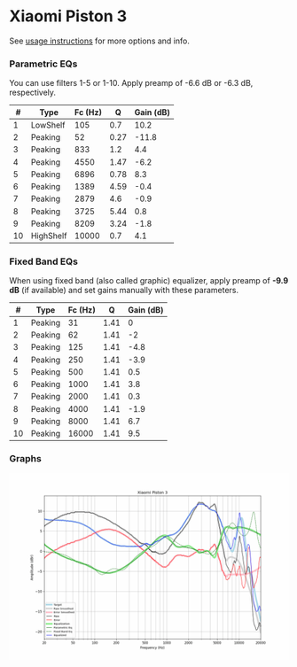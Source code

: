# Xiaomi Piston 3
See [usage instructions](https://github.com/jaakkopasanen/AutoEq#usage) for more options and info.

### Parametric EQs
You can use filters 1-5 or 1-10. Apply preamp of -6.6 dB or -6.3 dB, respectively.

|   # | Type      |   Fc (Hz) |    Q |   Gain (dB) |
|-----|-----------|-----------|------|-------------|
|   1 | LowShelf  |       105 | 0.7  |        10.2 |
|   2 | Peaking   |        52 | 0.27 |       -11.8 |
|   3 | Peaking   |       833 | 1.2  |         4.4 |
|   4 | Peaking   |      4550 | 1.47 |        -6.2 |
|   5 | Peaking   |      6896 | 0.78 |         8.3 |
|   6 | Peaking   |      1389 | 4.59 |        -0.4 |
|   7 | Peaking   |      2879 | 4.6  |        -0.9 |
|   8 | Peaking   |      3725 | 5.44 |         0.8 |
|   9 | Peaking   |      8209 | 3.24 |        -1.8 |
|  10 | HighShelf |     10000 | 0.7  |         4.1 |

### Fixed Band EQs
When using fixed band (also called graphic) equalizer, apply preamp of **-9.9 dB** (if available) and set gains manually with these parameters.

|   # | Type    |   Fc (Hz) |    Q |   Gain (dB) |
|-----|---------|-----------|------|-------------|
|   1 | Peaking |        31 | 1.41 |         0   |
|   2 | Peaking |        62 | 1.41 |        -2   |
|   3 | Peaking |       125 | 1.41 |        -4.8 |
|   4 | Peaking |       250 | 1.41 |        -3.9 |
|   5 | Peaking |       500 | 1.41 |         0.5 |
|   6 | Peaking |      1000 | 1.41 |         3.8 |
|   7 | Peaking |      2000 | 1.41 |         0.3 |
|   8 | Peaking |      4000 | 1.41 |        -1.9 |
|   9 | Peaking |      8000 | 1.41 |         6.7 |
|  10 | Peaking |     16000 | 1.41 |         9.5 |

### Graphs
![](./Xiaomi%20Piston%203.png)
